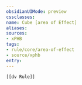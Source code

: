 ```yaml
---
obsidianUIMode: preview
cssclasses:
name: Cube [area of Effect]
aliases:
sources:
- xPHB
tags:
- rule/core/area-of-effect
- source/xphb
entry:
---
```


```meta-bind-embed
[[dv Rule]]
```